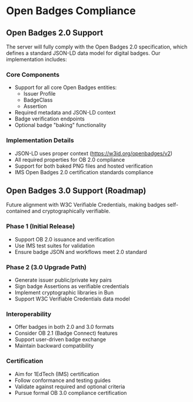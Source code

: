 # Open Badges Compliance

## Open Badges 2.0 Support
The server will fully comply with the Open Badges 2.0 specification, which defines a standard JSON-LD data model for digital badges. Our implementation includes:

### Core Components
- Support for all core Open Badges entities:
  - Issuer Profile
  - BadgeClass
  - Assertion
- Required metadata and JSON-LD context
- Badge verification endpoints
- Optional badge "baking" functionality

### Implementation Details
- JSON-LD uses proper context (https://w3id.org/openbadges/v2)
- All required properties for OB 2.0 compliance
- Support for both baked PNG files and hosted verification
- IMS Open Badges 2.0 certification standards compliance

## Open Badges 3.0 Support (Roadmap)
Future alignment with W3C Verifiable Credentials, making badges self-contained and cryptographically verifiable.

### Phase 1 (Initial Release)
- Support OB 2.0 issuance and verification
- Use IMS test suites for validation
- Ensure badge JSON and workflows meet 2.0 standard

### Phase 2 (3.0 Upgrade Path)
- Generate issuer public/private key pairs
- Sign badge Assertions as verifiable credentials
- Implement cryptographic libraries in Bun
- Support W3C Verifiable Credentials data model

### Interoperability
- Offer badges in both 2.0 and 3.0 formats
- Consider OB 2.1 (Badge Connect) features
- Support user-driven badge exchange
- Maintain backward compatibility

### Certification
- Aim for 1EdTech (IMS) certification
- Follow conformance and testing guides
- Validate against required and optional criteria
- Pursue formal OB 3.0 compliance certification 